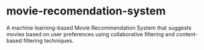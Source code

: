 # movie-recomendation-system
A machine learning-based Movie Recommendation System that suggests movies based on user preferences using collaborative filtering and content-based filtering techniques.
